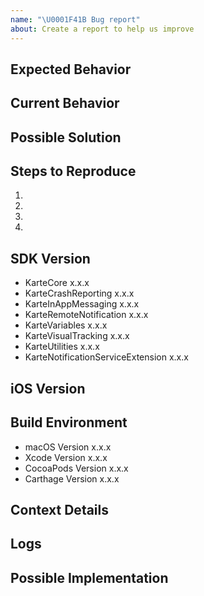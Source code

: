 ```yaml
---
name: "\U0001F41B Bug report"
about: Create a report to help us improve
---
```


<!--
Thank you for reporting a possible bug in KARTE SDK.
Please fill in as much of the template below as you can.
-->


## Expected Behavior
<!--- Tell us what should happen -->

## Current Behavior
<!--- Tell us what happens instead of the expected behavior -->

## Possible Solution
<!--- Not obligatory, but suggest a fix/reason for the bug, -->

## Steps to Reproduce
<!--- Provide a link to a live example, or an unambiguous set of steps to -->
<!--- reproduce this bug. Include code to reproduce, if relevant -->
1.
2.
3.
4.

## SDK Version

<!--- Please fill in all the SDK versions -->

- KarteCore x.x.x
- KarteCrashReporting x.x.x
- KarteInAppMessaging x.x.x
- KarteRemoteNotification x.x.x
- KarteVariables x.x.x
- KarteVisualTracking x.x.x
- KarteUtilities x.x.x
- KarteNotificationServiceExtension x.x.x

## iOS Version

<!--- Please indicate the iOS version that reproduces the problem, such as iOS 10 or higher -->
## Build Environment

- macOS Version x.x.x
- Xcode Version x.x.x
- CocoaPods Version x.x.x
- Carthage Version x.x.x

## Context Details
<!--- How has this issue affected you? What are you trying to accomplish? -->
<!--- Providing context helps us come up with a solution that is most useful in the real world -->

<!--- Provide a general summary of the issue in the Title above -->

## Logs

<!---Please attach the log of the SDK. (Be careful not to include any sensitive information.) -->

## Possible Implementation
<!--- Not obligatory, but suggest an idea for implementing addition or change -->